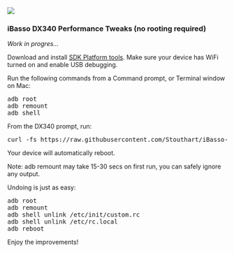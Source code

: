 <img src="https://ibasso.com/wp-content/uploads/2024/12/2024-12-24469.webp" />
<h3>iBasso DX340 Performance Tweaks (no rooting required)</h3>

<i>Work in progres...</i>

Download and install <a href="https://developer.android.com/tools/releases/platform-tools" target="_blank">SDK Platform tools</a>. Make sure your device has WiFi turned on and enable USB debugging.

Run the following commands from a Command prompt, or Terminal window on Mac:
<pre>
adb root
adb remount
adb shell
</pre>
From the DX340 prompt, run:
<pre>
curl -fs https://raw.githubusercontent.com/Stouthart/iBasso-DX340/refs/heads/main/tweak.sh | /bin/sh 
</pre>

Your device will automatically reboot.

Note: adb remount may take 15-30 secs on first run, you can safely ignore any output.

Undoing is just as easy:
<pre>
adb root
adb remount
adb shell unlink /etc/init/custom.rc
adb shell unlink /etc/rc.local
adb reboot
</pre>

Enjoy the improvements!
